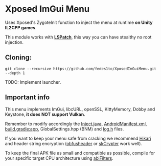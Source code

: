 # Xposed ImGui Menu

Uses Xposed's ZygoteInit function to inject the menu at runtime **on Unity IL2CPP games**.

This module works with **[LSPatch](https://github.com/JingMatrix/LSPatch)**, this way you can have stealthy no root injection.

## Cloning:
```
git clone --recursive https://github.com/fedes1to/XposedImGuiMenu.git --depth 1
```

TODO: Implement launcher.

## Important info
This menu implements ImGui, libcURL, openSSL, KittyMemory, Dobby and Keystone, **it does NOT support Vulkan**.

Remember to modify accordingly the [Inject.java](https://github.com/fedes1to/XposedImGuiMenu/blob/master/app/src/main/java/org/modfs/xposedmenu/Inject.java), [AndroidManifest.xml](https://github.com/fedes1to/XposedImGuiMenu/blob/master/app/src/main/AndroidManifest.xml), [build.gradle:app](https://github.com/fedes1to/XposedImGuiMenu/blob/master/app/build.gradle), GlobalSettings.hpp (BNM) and [log.h](https://github.com/fedes1to/XposedImGuiMenu/blob/master/app/src/main/cpp/include/log.h) files.

If you want to keep your menu safe from cracking we recommend [Hikari](https://github.com/61bcdefg/Hikari-LLVM15) and header string encryption ([obfusheader](https://github.com/ac3ss0r/obfusheader.h) or [skCrypter](https://github.com/skadro-official/skCrypter) work well).

To keep the final APK file as small and compatible as possible, compile for your specific target CPU architecture using [abiFilters](https://developer.android.com/ndk/guides/abis).
